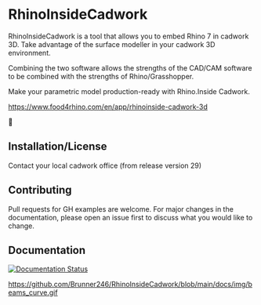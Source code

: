 # RhinoInsideCadwork


RhinoInsideCadwork is a tool that allows you to embed Rhino 7 in cadwork 3D. Take advantage of the surface modeller in your cadwork 3D environment.

Combining the two software allows the strengths of the CAD/CAM software to be combined with the strengths of Rhino/Grasshopper.

Make your parametric model production-ready with Rhino.Inside Cadwork.

https://www.food4rhino.com/en/app/rhinoinside-cadwork-3d

:rocket:

## Installation/License

Contact your local cadwork office (from release version 29)


## Contributing

Pull requests for GH examples are welcome. For major changes in the documentation, please open an issue first to discuss what you would like to change.

## Documentation

[![Documentation Status](https://readthedocs.org/projects/rhinoinsidecadwork/badge/?version=latest)](https://rhinoinsidecadwork.readthedocs.io/en/latest/?badge=latest)

https://github.com/Brunner246/RhinoInsideCadwork/blob/main/docs/img/beams_curve.gif


